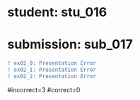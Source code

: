 # student: stu_016
# submission: sub_017

```diff
! ex02_0: Presentation Error
! ex02_1: Presentation Error
! ex02_2: Presentation Error
```
#incorrect=3
#correct=0
